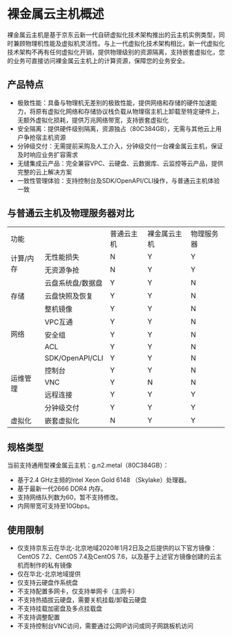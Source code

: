 # 裸金属云主机概述

裸金属云主机是基于京东云新一代自研虚拟化技术架构推出的云主机实例类型，同时兼顾物理机性能及虚拟机灵活性。与上一代虚拟化技术架构相比，新一代虚拟化技术架构不再有任何虚拟化开销，提供物理级别的资源隔离，支持嵌套虚拟化，您的业务可直接访问裸金属云主机上的计算资源，保障您的业务安全。
 
## 产品特点
*  极致性能：具备与物理机无差别的极致性能，提供网络和存储的硬件加速能力，将原有虚拟化网络和存储协议栈负载从物理宿主机上卸载至特定硬件上，无额外虚拟化损耗，提供万兆网络带宽，支持嵌套虚拟化
*  安全隔离：提供硬件级别隔离，资源独占（80C384GB），无需与其他云上用户争抢宿主机资源
*  分钟级交付：无需提前采购及人工介入，分钟级交付一台裸金属云主机，保证及时响应业务扩容需求
*  无缝集成云产品：完全兼容VPC、云硬盘、云数据库、云监控等云产品，提供完整的云上解决方案
*  一致性管理体验：支持控制台及SDK/OpenAPI/CLI操作，与普通云主机体验一致

## 与普通云主机及物理服务器对比
<table>
   <tr>
      <td colspan="2">功能</td>
      <td >普通云主机</td>
      <td >裸金属云主机</td>
      <td >物理服务器</td>
	</tr>
	<tr>
      <td rowspan="2">计算/内存</td>
      <td >无性能损失</td>
      <td >N</td>
      <td >Y</td>
      <td >Y</td>
	</tr>
	<tr>
      <td >无资源争抢</td>
      <td >N</td>
      <td >Y</td>
      <td >Y</td>
   	</tr>
  	<tr>
      <td rowspan="3">存储</td>
      <td >云盘系统盘/数据盘</td>
      <td >Y</td>
      <td >Y</td>
      <td >N</td>
	</tr>
	<tr>
      <td >云盘快照及恢复</td>
      <td >Y</td>
      <td >Y</td>
      <td >N</td>
   	</tr>
	<tr>
      <td >整机镜像</td>
      <td >Y</td>
      <td >Y</td>
      <td >N</td>
   	</tr>
  	<tr>
      <td rowspan="3">网络</td>
      <td >VPC互通</td>
      <td >Y</td>
      <td >Y</td>
      <td >N</td>
	</tr>
	<tr>
      <td >安全组</td>
      <td >Y</td>
      <td >Y</td>
      <td >N</td>
   	</tr>
	<tr>
      <td >ACL</td>
      <td >Y</td>
      <td >Y</td>
      <td >N</td>
   	</tr>
  	<tr>
      <td rowspan="5">运维管理</td>
      <td >SDK/OpenAPI/CLI</td>
      <td >Y</td>
      <td >Y</td>
      <td >N</td>
	</tr>
  	<tr>
      <td >控制台</td>
      <td >Y</td>
      <td >Y</td>
      <td >N</td>
	</tr>
	<tr>
      <td >VNC</td>
      <td >Y</td>
      <td >N</td>
      <td >N</td>
	</tr>
	<tr>
      <td >远程连接</td>
      <td >Y</td>
      <td >Y</td>
      <td >Y</td>
	</tr>
	<tr>
      <td >分钟级交付</td>
      <td >Y</td>
      <td >Y</td>
      <td >Y</td>
	</tr>
  	<tr>
      <td >虚拟化</td>
      <td >嵌套虚拟化</td>
      <td >N</td>
      <td >Y</td>
      <td >Y</td>
	</tr>
</table>

## 规格类型

当前支持通用型裸金属云主机：g.n2.metal（80C384GB）：

*	基于2.4 GHz主频的Intel Xeon Gold 6148 （Skylake）处理器。
* 	基于最新一代2666 DDR4 内存。
*  支持网络队列数为60，暂不支持修改。
*  内网带宽可支持至10Gbps。

## 使用限制

* 	仅支持京东云在华北-北京地域2020年1月2日及之后提供的以下官方镜像：CentOS 7.2、CentOS 7.4及CentOS 7.6，以及基于上述官方镜像创建的云主机而制作的私有镜像
*  仅在华北-北京地域提供
*  仅支持云硬盘作系统盘
* 	不支持配置多网卡，仅支持单网卡（主网卡）
*  	不支持热插拔云硬盘，需要关机挂载/卸载云硬盘
*  	不支持挂载加密盘及多点挂载盘
*	不支持调整配置
* 	不支持控制台VNC访问，需要通过公网IP访问或同子网跳板机访问

